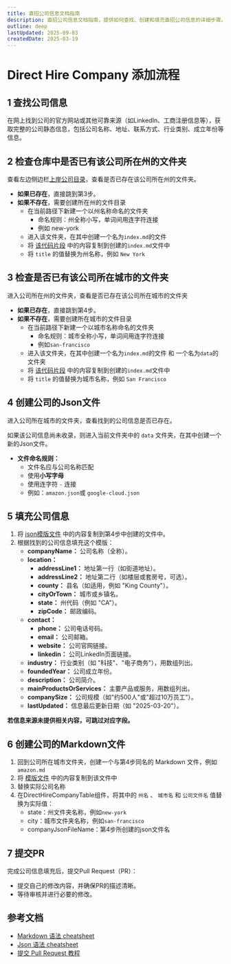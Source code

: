 ```yaml
---
title: 直招公司信息文档指南
description: 直招公司信息文档指南，提供如何查找、创建和填充直招公司信息的详细步骤。
outline: deep
lastUpdated: 2025-09-03
createdDate: 2025-03-19
---
```


# Direct Hire Company 添加流程

## 1 查找公司信息

在网上找到公司的官方网站或其他可靠来源（如LinkedIn、工商注册信息等），获取完整的公司静态信息，包括公司名称、地址、联系方式、行业类别、成立年份等信息。

## 2 检查仓库中是否已有该公司所在州的文件夹

查看左边侧边栏[上岸公司目录](/direct-hire-company/overview.md)，查看是否已存在该公司所在州的文件夹。

- **如果已存在**，直接跳到第3步。
- **如果不存在**，需要创建所在州的文件目录
    - 在当前路径下新建一个以州名称命名的文件夹
      - 命名规则：州全称小写，单词间用连字符连接
      - 例如 new-york
    - 进入该文件夹，在其中创建一个名为`index.md`的文件
    - 将 [该代码片段](/guide/direct-hire-company-utils/company-info-template.md#state-folder-index-md-file) 中的内容复制到创建的`index.md`文件中
    - 将 `title` 的值替换为州名称，例如 `New York`

## 3 检查是否已有该公司所在城市的文件夹

进入公司所在州的文件夹，查看是否已存在该公司所在城市的文件夹

- **如果已存在**，直接跳到第4步。
- **如果不存在**，需要创建所在城市的文件目录
    - 在当前路径下新建一个以城市名称命名的文件夹
      - 命名规则：城市全称小写，单词间用连字符连接
      - 例如`san-francisco`
    - 进入该文件夹，在其中创建一个名为`index.md`的文件 和 一个名为`data`的文件夹
    - 将 [该代码片段](/guide/direct-hire-company-utils/company-info-template.md#city-folder-index-md-file) 中的内容复制到创建的`index.md`文件中
    - 将 `title` 的值替换为城市名称，例如 `San Francisco`

## 4 创建公司的Json文件

进入公司所在城市的文件夹，查看找到的公司信息是否已存在。

如果该公司信息尚未收录，则进入当前文件夹中的 `data` 文件夹，在其中创建一个新的Json文件。

- **文件命名规则：**
    - 文件名应与公司名称匹配
    - 使用**小写字母**
    - 使用连字符 `-` 连接
    - 例如：`amazon.json`或 `google-cloud.json`

## 5 填充公司信息

1. 将 [json模版文件](/guide/direct-hire-company-utils/company-info-json-template.md) 中的内容复制到第4步中创建的文件中。
2. 根据找到的公司信息填充这个模版：
    - **companyName：** 公司名称（全称）。
    - **location：**
        - **addressLine1：** 地址第一行（如街道地址）。
        - **addressLine2：** 地址第二行（如楼层或套房号，可选）。
        - **county：** 县名（如适用，例如 "King County"）。
        - **cityOrTown：** 城市或乡镇名。
        - **state：** 州代码（例如 "CA"）。
        - **zipCode：** 邮政编码。
    - **contact：**
        - **phone：** 公司电话号码。
        - **email：** 公司邮箱。
        - **website：** 公司官网链接。
        - **linkedin：** 公司LinkedIn页面链接。
    - **industry：** 行业类别（如 "科技"、"电子商务"），用数组列出。
    - **foundedYear：** 公司成立年份。
    - **description：** 公司简介。
    - **mainProductsOrServices：** 主要产品或服务，用数组列出。
    - **companySize：** 公司规模（如"约500人"或"超过10万员工"）。
    - **lastUpdated：** 信息最后更新日期（如 "2025-03-20"）。

**若信息来源未提供相关内容，可跳过对应字段。**

## 6 创建公司的Markdown文件

1. 回到公司所在城市文件夹，创建一个与第4步同名的 Markdown 文件，例如 `amazon.md`
2. 将 [模版文件](/guide/direct-hire-company-utils/company-info-template.md#company-file) 中的内容复制到该文件中
3. 替换实际公司名称
4. 在DirectHireCompanyTable组件，将其中的 `州名` 、 `城市名` 和 `公司文件名` 值替换为实际值：
    - state：州文件夹名称，例如`new-york`
    - city：城市文件夹名称，例如`san-francisco`
    - companyJsonFileName：第4步所创建的json文件名

## 7 提交PR

完成公司信息填充后，提交Pull Request（PR）：

- 提交自己的修改内容，并确保PR的描述清晰。
- 等待审核并进行必要的修改。

## 参考文档

- [Markdown 语法 cheatsheet](https://jobcompass.atomeocean.com/guide/markdown-cheatsheet.html)
- [Json 语法 cheatsheet](https://jobcompass.atomeocean.com/guide/json-cheatsheet.html)
- [提交 Pull Request 教程](https://www.youtube.com/watch?v=Jp7aMDVXvwM)